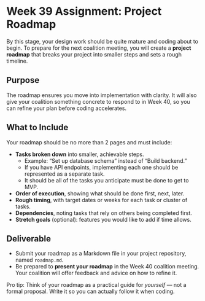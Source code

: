 # Week 39 Assignment: Project Roadmap

By this stage, your design work should be quite mature and coding about to begin. To prepare for the next coalition meeting, you will create a **project roadmap** that breaks your project into smaller steps and sets a rough timeline.

## Purpose

The roadmap ensures you move into implementation with clarity. It will also give your coalition something concrete to respond to in Week 40, so you can refine your plan before coding accelerates.

## What to Include

Your roadmap should be no more than 2 pages and must include:

- **Tasks broken down** into smaller, achievable steps.  
  - Example: “Set up database schema” instead of “Build backend.”  
  - If you have API endpoints, implementing each one should be represented as a separate task.
  - It should be all of the tasks you anticipate must be done to get to MVP.
- **Order of execution**, showing what should be done first, next, later.  
- **Rough timing**, with target dates or weeks for each task or cluster of tasks.  
- **Dependencies**, noting tasks that rely on others being completed first.  
- **Stretch goals** (optional): features you would like to add if time allows.  

## Deliverable

- Submit your roadmap as a Markdown file in your project repository, named `roadmap.md`.  
- Be prepared to **present your roadmap** in the Week 40 coalition meeting. Your coalition will offer feedback and advice on how to refine it.  

Pro tip: Think of your roadmap as a practical guide for *yourself* — not a formal proposal. Write it so you can actually follow it when coding.
